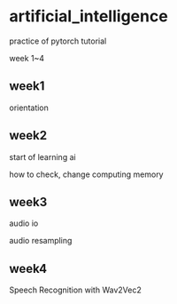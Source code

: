 # artificial_intelligence
practice of pytorch tutorial

week 1~4

## week1
orientation

## week2
start of learning ai

how to check, change computing memory

## week3
audio io

audio resampling

## week4
Speech Recognition with Wav2Vec2
